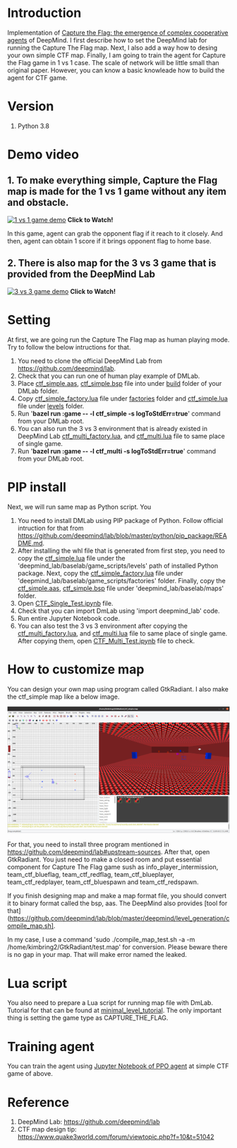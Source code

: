 # Introduction
Implementation of [Capture the Flag: the emergence of complex cooperative agents](https://deepmind.com/blog/article/capture-the-flag-science) of  DeepMind. I first describe how to set the DeepMind lab for running the Capture The Flag map. Next, I also add a way how to desing your own simple CTF map. Finally, I am going to train the agent for Capture the Flag game in 1 vs 1 case. The scale of network will be little small than original paper. However, you can know a basic knowleade how to build the agent for CTF game.

# Version
1. Python 3.8

# Demo video 
## 1. To make everything simple, Capture the Flag map is made for the 1 vs 1 game without any item and obstacle.

[![1 vs 1 game demo](https://img.youtube.com/vi/88dNnX357eY/hqdefault.jpg)](https://youtu.be/88dNnX357eY
 "Capture The Flag Implementation - Click to Watch!")
<strong>Click to Watch!</strong>

In this game, agent can grab the opponent flag if it reach to it closely. And then, agent can obtain 1 score if it brings opponent flag to home base.

## 2. There is also map for the 3 vs 3 game that is provided from the DeepMind Lab

[![3 vs 3 game demo](https://img.youtube.com/vi/5UYPigIJl6s/hqdefault.jpg)](https://www.youtube.com/watch?v=5UYPigIJl6s
 "Capture The Flag Implementation - Click to Watch!")
<strong>Click to Watch!</strong>

# Setting
At first, we are going run the Capture The Flag map as human playing mode. Try to follow the below intructions for that.

1. You need to clone the official DeepMind Lab from https://github.com/deepmind/lab.
2. Check that you can run one of human play example of DMLab.
3. Place [ctf_simple.aas](https://github.com/kimbring2/dmlab_ctf/blob/main/ctf_simple.aas), [ctf_simple.bsp](https://github.com/kimbring2/dmlab_ctf/blob/main/ctf_simple.bsp) file into under [build](https://github.com/deepmind/lab/tree/master/assets/maps/built) folder of your DMLab folder.
4. Copy [ctf_simple_factory.lua](https://github.com/kimbring2/dmlab_ctf/blob/main/ctf_simple_factory.lua) file under [factories](https://github.com/deepmind/lab/tree/master/game_scripts/factories) folder and [ctf_simple.lua](https://github.com/kimbring2/dmlab_ctf/blob/main/ctf_simple.lua) file under [levels](https://github.com/deepmind/lab/tree/master/game_scripts/levels) folder.
5. Run '**bazel run :game -- -l ctf_simple -s logToStdErr=true**' command from your DMLab root. 
6. You can also run the 3 vs 3 environment that is already existed in DeepMind Lab [ctf_multi_factory.lua](https://github.com/kimbring2/dmlab_ctf/blob/main/ctf_multi_factory.lua), and [ctf_multi.lua](https://github.com/kimbring2/dmlab_ctf/blob/main/ctf_multi.lua) file to same place of single game.
7. Run '**bazel run :game -- -l ctf_multi -s logToStdErr=true**' command from your DMLab root. 

# PIP install
Next, we will run same map as Python script. You

1. You need to install DMLab using PIP package of Python. Follow official intruction for that from https://github.com/deepmind/lab/blob/master/python/pip_package/README.md.
2. After installing the whl file that is generated from first step, you need to copy the [ctf_simple.lua](https://github.com/kimbring2/dmlab_ctf/blob/main/ctf_simple.lua) file under the 'deepmind_lab/baselab/game_scripts/levels' path of installed Python package. Next, copy the [ctf_simple_factory.lua](https://github.com/kimbring2/dmlab_ctf/blob/main/ctf_simple_factory.lua) file under 'deepmind_lab/baselab/game_scripts/factories' folder. Finally, copy the [ctf_simple.aas](https://github.com/kimbring2/dmlab_ctf/blob/main/ctf_simple.aas), [ctf_simple.bsp](https://github.com/kimbring2/dmlab_ctf/blob/main/ctf_simple.bsp) file under 
'deepmind_lab/baselab/maps' folder.
3. Open [CTF_Single_Test.ipynb](https://github.com/kimbring2/dmlab_ctf/blob/main/CTF_Single_Test.ipynb) file.
4. Check that you can import DmLab using 'import deepmind_lab' code.
5. Run entire Jupyter Notebook code.
6. You can also test the 3 vs 3 environment after copying the [ctf_multi_factory.lua](https://github.com/kimbring2/dmlab_ctf/blob/main/ctf_multi_factory.lua), and [ctf_multi.lua](https://github.com/kimbring2/dmlab_ctf/blob/main/ctf_multi.lua) file to same place of single game. After copying them, open [CTF_Multi_Test.ipynb](https://github.com/kimbring2/dmlab_ctf/blob/main/CTF_Multi_Test.ipynb) file to check.

# How to customize map
You can design your own map using program called GtkRadiant. I also make the ctf_simple map like a below image.

<img src="image/gtk_radiant_sample.png" width="1000">

For that, you need to install three program mentioned in https://github.com/deepmind/lab#upstream-sources. After that, open GtkRadiant. You just need to make a closed room and put essential component for Capture The Flag game sush as info_player_intermission, team_ctf_blueflag, team_ctf_redflag, team_ctf_blueplayer, team_ctf_redplayer, team_ctf_bluespawn and team_ctf_redspawn.

If you finish designing map and make a map format file, you should convert it to binary format called the bsp, aas. The DeepMind also provides [tool for that](https://github.com/deepmind/lab/blob/master/deepmind/level_generation/compile_map.sh].

In my case, I use a command 'sudo ./compile_map_test.sh -a -m /home/kimbring2/GtkRadiant/test.map' for conversion. Please beware there is no gap in your map. That will make error named the leaked.

# Lua script
You also need to prepare a Lua script for running map file with DmLab. Tutorial for that can be found at [minimal_level_tutorial](https://github.com/deepmind/lab/blob/master/docs/developers/minimal_level_tutorial.md). The only important thing is setting the game type as CAPTURE_THE_FLAG. 

# Training agent
You can train the agent using [Jupyter Notebook of PPO agent](https://github.com/kimbring2/dmlab_ctf/blob/main/DMLab_PPO_TF2.ipynb) at simple CTF game of above. 

# Reference
1. DeepMind Lab: https://github.com/deepmind/lab
2. CTF map design tip: https://www.quake3world.com/forum/viewtopic.php?f=10&t=51042
